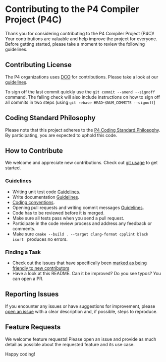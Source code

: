 # Contributing to the P4 Compiler Project (P4C)

Thank you for considering contributing to the P4 Compiler Project (P4C)! Your contributions are valuable and help improve the project for everyone. Before getting started, please take a moment to review the following guidelines.

## Contributing License
The P4 organizations uses [DCO](https://en.wikipedia.org/wiki/Developer_Certificate_of_Origin) for contributions. Please take a look at our [guidelines](https://github.com/p4lang/governance/wiki/P4-DCO-Guidelines).

To sign off the last commit quickly use the `git commit --amend --signoff` command. The failing check will also include instructions on how to sign off all commits in two steps (using `git rebase HEAD~$NUM_COMMITS --signoff`)

## Coding Standard Philosophy

Please note that this project adheres to the [P4 Coding Standard Philosophy](https://github.com/p4lang/p4c/blob/main/docs/CodingStandardPhilosophy.md). By participating, you are expected to uphold this code. 

## How to Contribute
We welcome and appreciate new contributions. Check out [git usage](https://github.com/p4lang/p4c/tree/main/docs#git-usage) to get started.

### Guidelines 

* Writing unit test code [Guidelines](https://github.com/p4lang/p4c/tree/main/docs#adding-new-test-data).
* Write documentation [Guidelines](https://github.com/p4lang/p4c/tree/main/docs#writing-documentation).
* [Coding conventions](https://github.com/p4lang/p4c/tree/main/docs#coding-conventions).
* Opening pull requests and writing commit messages [Guidelines](https://github.com/p4lang/p4c/blob/main/docs/CodingStandardPhilosophy.md#Git-commits-and-pull-requests).
* Code has to be reviewed before it is merged.
* Make sure all tests pass when you send a pull request.
* Participate in the code review process and address any feedback or comments.
* Make sure `cmake --build . --target clang-format cpplint black isort
` produces no errors.

### Finding a Task
- Check out the issues that have specifically been [marked as being friendly to new contributors](https://github.com/p4lang/p4c/issues?q=is%3Aopen+is%3Aissue+label%3Agood-first-issue)
- Have a look at this README. Can it be improved? Do you see typos? You can open a PR.

## Reporting Issues
If you encounter any issues or have suggestions for improvement, please [open an issue](https://github.com/p4lang/p4c/issues) with a clear description and, if possible, steps to reproduce.

## Feature Requests
We welcome feature requests! Please open an issue and provide as much detail as possible about the requested feature and its use case.

Happy coding!
